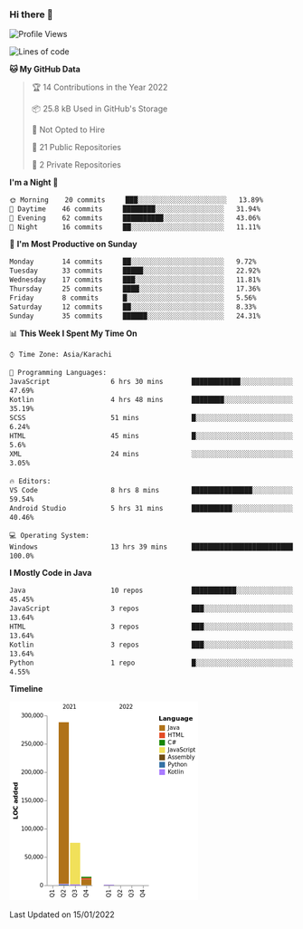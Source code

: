 ### Hi there 👋

<!--
**BilalJaved15/BilalJaved15** is a ✨ _special_ ✨ repository because its `README.md` (this file) appears on your GitHub profile.

Here are some ideas to get you started:

- 🔭 I’m currently working on ...
- 🌱 I’m currently learning ...
- 👯 I’m looking to collaborate on ...
- 🤔 I’m looking for help with ...
- 💬 Ask me about ...
- 📫 How to reach me: ...
- 😄 Pronouns: ...
- ⚡ Fun fact: ...
-->

<!--START_SECTION:waka-->
![Profile Views](http://img.shields.io/badge/Profile%20Views-1-blue)

![Lines of code](https://img.shields.io/badge/From%20Hello%20World%20I%27ve%20Written-379%20Thousand%20lines%20of%20code-blue)

**🐱 My GitHub Data** 

> 🏆 14 Contributions in the Year 2022
 > 
> 📦 25.8 kB Used in GitHub's Storage 
 > 
> 🚫 Not Opted to Hire
 > 
> 📜 21 Public Repositories 
 > 
> 🔑 2 Private Repositories  
 > 
**I'm a Night 🦉** 

```text
🌞 Morning    20 commits     ███░░░░░░░░░░░░░░░░░░░░░░   13.89% 
🌆 Daytime    46 commits     ████████░░░░░░░░░░░░░░░░░   31.94% 
🌃 Evening    62 commits     ██████████░░░░░░░░░░░░░░░   43.06% 
🌙 Night      16 commits     ██░░░░░░░░░░░░░░░░░░░░░░░   11.11%

```
📅 **I'm Most Productive on Sunday** 

```text
Monday       14 commits     ██░░░░░░░░░░░░░░░░░░░░░░░   9.72% 
Tuesday      33 commits     █████░░░░░░░░░░░░░░░░░░░░   22.92% 
Wednesday    17 commits     ███░░░░░░░░░░░░░░░░░░░░░░   11.81% 
Thursday     25 commits     ████░░░░░░░░░░░░░░░░░░░░░   17.36% 
Friday       8 commits      █░░░░░░░░░░░░░░░░░░░░░░░░   5.56% 
Saturday     12 commits     ██░░░░░░░░░░░░░░░░░░░░░░░   8.33% 
Sunday       35 commits     ██████░░░░░░░░░░░░░░░░░░░   24.31%

```


📊 **This Week I Spent My Time On** 

```text
⌚︎ Time Zone: Asia/Karachi

💬 Programming Languages: 
JavaScript               6 hrs 30 mins       ████████████░░░░░░░░░░░░░   47.69% 
Kotlin                   4 hrs 48 mins       ████████░░░░░░░░░░░░░░░░░   35.19% 
SCSS                     51 mins             █░░░░░░░░░░░░░░░░░░░░░░░░   6.24% 
HTML                     45 mins             █░░░░░░░░░░░░░░░░░░░░░░░░   5.6% 
XML                      24 mins             ░░░░░░░░░░░░░░░░░░░░░░░░░   3.05%

🔥 Editors: 
VS Code                  8 hrs 8 mins        ███████████████░░░░░░░░░░   59.54% 
Android Studio           5 hrs 31 mins       ██████████░░░░░░░░░░░░░░░   40.46%

💻 Operating System: 
Windows                  13 hrs 39 mins      █████████████████████████   100.0%

```

**I Mostly Code in Java** 

```text
Java                     10 repos            ███████████░░░░░░░░░░░░░░   45.45% 
JavaScript               3 repos             ███░░░░░░░░░░░░░░░░░░░░░░   13.64% 
HTML                     3 repos             ███░░░░░░░░░░░░░░░░░░░░░░   13.64% 
Kotlin                   3 repos             ███░░░░░░░░░░░░░░░░░░░░░░   13.64% 
Python                   1 repo              █░░░░░░░░░░░░░░░░░░░░░░░░   4.55%

```


**Timeline**

![Chart not found](https://raw.githubusercontent.com/BilalJaved15/BilalJaved15/main/charts/bar_graph.png) 


 Last Updated on 15/01/2022
<!--END_SECTION:waka-->
